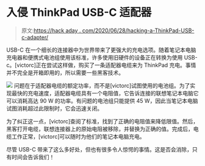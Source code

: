 # 入侵 ThinkPad USB-C 适配器

> 原文:[https://hack aday . com/2020/06/28/hacking-a-ThinkPad-USB-c-adapter/](https://hackaday.com/2020/06/28/hacking-a-thinkpad-usb-c-adapter/)

USB-C 在一个细长的连接器中为世界带来了更强大的充电选项。随着笔记本电脑充电器和便携式电池组使用该标准，许多使用旧硬件的设备正在转换为使用 USB-c。[victorc]正在尝试这样做，购买了一条适配器电缆来为 ThinkPad 充电。事情并不完全是开箱即用的，所以需要一些黑客技术。

[![](../Images/353f3200a4f3f3fae5e5361c6cd8bc77.png)](https://hackaday.com/wp-content/uploads/2020/06/lenovocable_detail.jpg) 问题在于适配器电缆的额定功率，而不是[victorc]试图使用的电池组。为了实现最快的充电速度，适配器电缆具有一个电阻值，它告诉连接的联想笔记本电脑它可以消耗高达 90 W 的功率。有问题的电池组只能提供 45 W，因此当笔记本电脑试图消耗超过此限制时，它会迅速关闭。

为了纠正这一点，[victorc]查阅了标准，找到了正确的电阻值来降低限值。然后，黑客打开电缆，联想连接器上的原始电阻被移除，并替换为正确的值。完成后，电缆工作正常，[victorc]可以随时为他们的笔记本电脑充电。

尽管 USB-C 带来了这么多好处，但也有很多令人惊愕的事情。这是否会消除，只有时间会告诉我们！